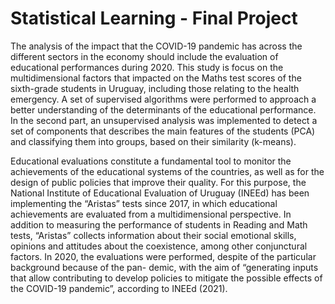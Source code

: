 # Statistical Learning - Final Project

The analysis of the impact that the COVID-19 pandemic has across the different sectors in the economy should include the evaluation of educational performances during 2020. This study is focus on the multidimensional factors that impacted on the Maths test scores of the sixth-grade students in Uruguay, including those relating to the health emergency. A set of supervised algorithms were performed to approach a better understanding of the determinants of the educational performance. In the second part, an unsupervised analysis was implemented to detect a set of components that describes the main features of the students (PCA) and classifying them into groups, based on their similarity (k-means).

Educational evaluations constitute a fundamental tool to monitor the achievements of the educational systems of the countries, as well as for the design of public policies that improve their quality. For this purpose, the National Institute of Educational Evaluation of Uruguay (INEEd) has been implementing the “Aristas” tests since 2017, in which educational achievements are evaluated from a multidimensional perspective. In addition to measuring the performance of students in Reading and Math tests, “Aristas” collects information about their social emotional skills, opinions and attitudes about the coexistence, among other conjunctural factors. In 2020, the evaluations were performed, despite of the particular background because of the pan- demic, with the aim of “generating inputs that allow contributing to develop policies to mitigate the possible effects of the COVID-19 pandemic”, according to INEEd (2021).
